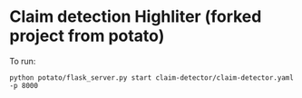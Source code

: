 # Claim detection Highliter (forked project from potato)

To run:

`python potato/flask_server.py start claim-detector/claim-detector.yaml -p 8000`